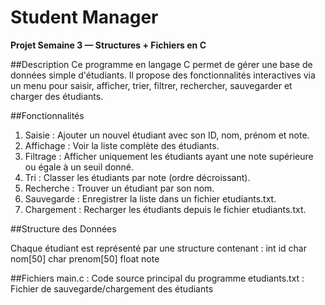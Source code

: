 # Student Manager

**Projet Semaine 3 — Structures + Fichiers en C**

##Description
Ce programme en langage C permet de gérer une base de données simple d'étudiants. Il propose des fonctionnalités interactives via un menu pour saisir, afficher, trier, filtrer, rechercher, sauvegarder et charger des étudiants.

##Fonctionnalités

1. Saisie : Ajouter un nouvel étudiant avec son ID, nom, prénom et note.
2. Affichage : Voir la liste complète des étudiants.
3. Filtrage : Afficher uniquement les étudiants ayant une note supérieure ou égale à un seuil donné.
4. Tri : Classer les étudiants par note (ordre décroissant).
5. Recherche : Trouver un étudiant par son nom.
6. Sauvegarde : Enregistrer la liste dans un fichier etudiants.txt.
7. Chargement : Recharger les étudiants depuis le fichier etudiants.txt.
   
##Structure des Données

Chaque étudiant est représenté par une structure contenant :
int id
char nom[50]
char prenom[50]
float note

##Fichiers
main.c : Code source principal du programme
etudiants.txt : Fichier de sauvegarde/chargement des étudiants
